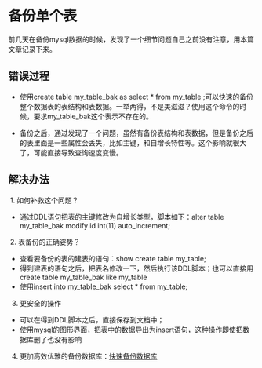 # 备份单个表
前几天在备份mysql数据的时候，发现了一个细节问题自己之前没有注意，用本篇文章记录下来。

##  错误过程
- 使用create table my_table_bak as select * from my_table ;可以快速的备份整个数据表的表结构和表数据。一举两得，不是美滋滋？使用这个命令的时候，要求my_table_bak这个表示不存在的。
  
- 备份之后，通过发现了一个问题，虽然有备份表结构和表数据，但是备份之后的表里面是一些属性会丢失，比如主键，和自增长特性等。这个影响就很大了，可能直接导致查询速度变慢。

## 解决办法
 1. 如何补救这个问题？
 - 通过DDL语句把表的主键修改为自增长类型，脚本如下：alter table my_table_bak modify id int(11) auto_increment;

 2. 表备份的正确姿势？
  - 查看要备份的表的建表的语句：show create table my_table;
  - 得到建表的语句之后，把表名修改一下，然后执行该DDL脚本；也可以直接用create table my_table_bak like my_table
  - 使用insert into my_table_bak select * from my_table;
3. 更安全的操作
 - 可以在得到DDL脚本之后，直接保存到文档中；
 - 使用mysql的图形界面，把表中的数据导出为insert语句，这种操作即使把数据库删了也没有影响

4. 更加高效优雅的备份数据库：[快速备份数据库](https://blog.csdn.net/gxb2260/article/details/82715507)